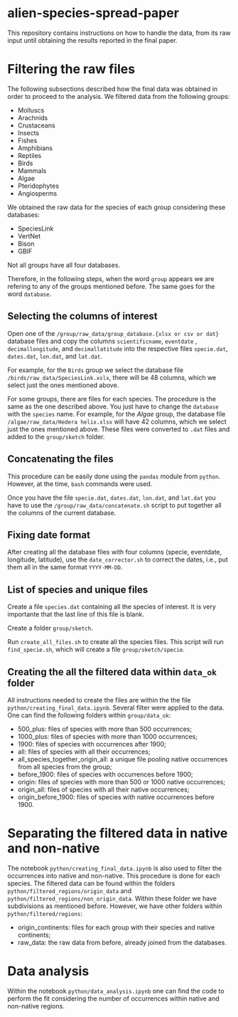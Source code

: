 # alien-species-spread-paper

This repository contains instructions on how to handle the data, from its raw input until obtaining the results reported in the final paper.

# Filtering the raw files

The following subsections described how the final data was obtained in order to proceed to the analysis. We filtered data from the following groups:

- Molluscs
- Arachnids
- Crustaceans
- Insects
- Fishes
- Amphibians
- Reptiles
- Birds
- Mammals
- Algae
- Pteridophytes
- Angiosperms

We obtained the raw data for the species of each group considering these databases:

- SpeciesLink
- VertNet
- Bison
- GBIF

Not all groups have all four databases.

Therefore, in the following steps, when the word `group` appears we are refering to any of the groups mentioned before. The same goes for the word `database`.

## Selecting the columns of interest

Open one of the `/group/raw_data/group_database.{xlsx or csv or dat}` database files and copy the columns `scientificname`, `eventdate` , `decimallongitude`, and `decimallatitude`
into the respective files `specie.dat`, `dates.dat`, `lon.dat`, and `lat.dat`. 

For example, for the `Birds` group we select the database file `/birds/raw_data/SpeciesLink.xslx`, there will be 48 columns, which we select just the ones mentioned above.

For some groups, there are files for each species. The procedure is the same as the one described above. You just have to change the `database` with the `species` name. For example, for the *Algae* group, the database file `/algae/raw_data/Hedera helix.xlsx` will have 42 columns, which we select just the ones mentioned above. These files were converted to `.dat` files and added to the `group/sketch` folder.



## Concatenating the files

This procedure can be easily done using the `pandas` module from `python`. However, at the time, `bash` commands were used.

Once you have the file `specie.dat`, `dates.dat`, `lon.dat`, and `lat.dat` you have to use the `/group/raw_data/concatenate.sh` script to put together all the columns of the current database. 



## Fixing date format

After creating all the database files with four columns (specie, eventdate, longitude, latitude), use the `date_corrector.sh` to correct the dates, i.e., put them all in the same format `YYYY-MM-DD`.

## List of species and unique files

Create a file `species.dat` containing all the species of interest. It is very importante that the last line of this file is blank.

Create a folder `group/sketch`.

Run `create_all_files.sh` to create all the species files. This script will run `find_specie.sh`, which will create a file `group/sketch/specie`.

## Creating the all the filtered data within `data_ok` folder

All instructions needed to create the files are within the the file `python/creating_final_data.ipynb`. Several filter were applied to the data. One can find the following folders within `group/data_ok`:

- 500_plus: files of species with more than 500 occurrences;
- 1000_plus: files of species with more than 1000 occurrences;
- 1900: files of species with occurrences after 1900;
- all: files of species with all their occurrences;
- all_species_together_origin_all: a unique file pooling native occurrences from all species from the group;
- before_1900: files of species with occurrences before 1900;
- origin: files of species with more than 500 or 1000 native occurrences;
- origin_all: files of species with all their native occurrences;
- origin_before_1900: files of species with native occurrences before 1900.

# Separating the filtered data in native and non-native 

The notebook `python/creating_final_data.ipynb` is also used to filter the occurrences into native and non-native. This procedure is done for each species. The filtered data can be found within the folders `python/filtered_regions/origin_data` and `python/filtered_regions/non_origin_data`. Within these folder we have subdivisions as mentioned before. However, we have other folders within `python/filtered/regions`:

- origin_continents: files for each group with their species and native continents;
- raw_data: the raw data from before, already joined from the databases.

# Data analysis

Within the notebook `python/data_analysis.ipynb` one can find the code to perform the fit considering the number of occurrences within native and non-native regions. 
